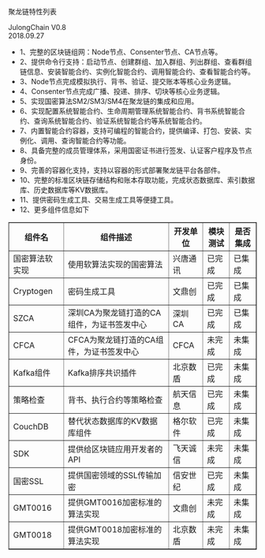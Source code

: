 聚龙链特性列表<br/>

JulongChain V0.8<br/>
2018.09.27
<ul>
<li>1、完整的区块链组网：Node节点、Consenter节点、CA节点等。</li>
<li>2、提供命令行支持：启动节点、创建群组、加入群组、列出群组、查看群组链信息、安装智能合约、实例化智能合约、调用智能合约、查看智能合约等。</li>
<li>3、Node节点完成模拟执行、背书、验证、提交账本等核心业务逻辑。</li>
<li>4、Consenter节点完成广播、投递、排序、切块等核心业务逻辑。</li>
<li>5、实现国密算法SM2/SM3/SM4在聚龙链的集成和应用。</li>
<li>6、实现配置系统智能合约、生命周期管理系统智能合约、背书系统智能合约、查询系统智能合约、验证系统智能合约等系统智能合约。</li>
<li>7、内置智能合约容器，支持可编程的智能合约，提供编译、打包、安装、实例化、调用、查询智能合约等功能。</li>
<li>8、具备完整的成员管理体系，采用国密证书进行签发、认证客户程序及节点身份。</li>
<li>9、完善的容器化支持，支持以容器的形式部署聚龙链平台各部件。</li>
<li>10、完整的标准区块链存储结构和账本存取功能，完成状态数据库、索引数据库、历史数据库等KV数据库。</li>
<li>11、提供密码生成工具、交易生成工具等便捷工具。</li>
<li>12、更多组件信息如下</li>
</ul>
<table border="1">
  <tr>
    <th>组件名</th>
    <th>组件描述</th>
    <th>开发单位</th>
    <th>模块测试</th>
    <th>是否集成</th>
  </tr>
  <tr>
     <td>国密算法软实现</td>    
     <td>使用软算法实现的国密算法</td>
     <td>兴唐通讯</td>
     <td>已完成</td>
     <td>已集成</td>
   </tr>
  <tr>
     <td>Cryptogen</td>    
     <td>密码生成工具</td>
     <td>文鼎创</td>
     <td>已完成</td>
     <td>已集成</td>
   </tr>
  <tr>
    <td>SZCA</td>    
    <td>深圳CA为聚龙链打造的CA组件，为证书签发中心</td>
    <td>深圳CA</td>
    <td>已完成</td>
    <td>已集成</td>
  </tr>
  <tr>
     <td>CFCA</td>    
     <td>CFCA为聚龙链打造的CA组件，为证书签发中心</td>
     <td>CFCA</td>
     <td>未完成</td>
     <td>未集成</td>
  </tr>  
  <tr>
     <td>Kafka组件</td>    
     <td>Kafka排序共识插件</td>
     <td>北京数盾</td>
     <td>已完成</td>
     <td>未集成</td>
   </tr>
  <tr>
     <td>策略检查</td>    
     <td>背书、执行合约等策略检查</td>
     <td>航天信息</td>
     <td>已完成</td>
     <td>未集成</td>
   </tr>
   <tr>
     <td>CouchDB</td>    
     <td>替代状态数据库的KV数据库组件</td>
     <td>格尔软件</td>
     <td>已完成</td>
     <td>未集成</td>
   </tr>
   <tr>
     <td>SDK</td>    
     <td>提供给区块链应用开发者的API</td>
     <td>飞天诚信</td>
     <td>未完成</td>
     <td>未集成</td>
   </tr>
   <tr>
     <td>国密SSL</td>    
     <td>提供国密领域的SSL传输加密</td>
     <td>信安世纪</td>
     <td>已完成</td>
     <td>未集成</td>
   </tr>
   <tr>
     <td>GMT0016</td>    
     <td>提供GMT0016加密标准的算法实现</td>
     <td>文鼎创</td>
     <td>未完成</td>
     <td>未集成</td>
   </tr>
   <tr>
     <td>GMT0018</td>    
     <td>提供GMT0018加密标准的算法实现</td>
     <td>北京数盾</td>
     <td>未完成</td>
     <td>未集成</td>
   </tr>  
    
</table>
